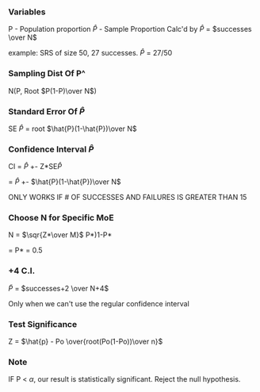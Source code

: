 
### Variables

P - Population proportion
$\hat{P}$ - Sample Proportion
	Calc'd by $\hat{P}$ = $successes \over N$

example: SRS of size 50, 27 successes. $\hat{P}$ = 27/50


### Sampling Dist Of P^

N(P, Root $P(1-P)\over N$) 

### Standard Error Of $\hat{P}$

SE $\hat{P}$ = root $\hat{P}(1-\hat{P})\over N$

### Confidence Interval $\hat{P}$

CI = $\hat{P}$ +- Z*SE$\hat{P}$ 

= $\hat{P}$ +- $\hat{P}(1-\hat{P})\over N$ 

ONLY WORKS IF # OF SUCCESSES AND FAILURES IS GREATER THAN 15

### Choose N for Specific MoE
N = $\sqr{Z*\over M}$ P*)1-P*

= P* = 0.5

### +4 C.I.

$\tilde{P}$ = $successes+2 \over N+4$

Only when we can't use the regular confidence interval

### Test Significance 

Z = $\hat{p} - Po \over{root(Po(1-Po))\over n}$


### Note

IF P < $\alpha$, our result is statistically significant. Reject the null hypothesis.
